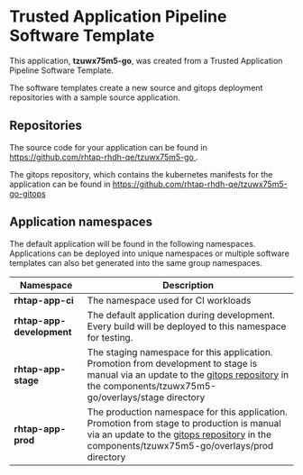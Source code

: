 # Trusted Application Pipeline Software Template

This application, **tzuwx75m5-go**, was created from a Trusted Application Pipeline Software Template.

The software templates create a new source and gitops deployment repositories with a sample source application. 

## Repositories

The source code for your application can be found in [https://github.com/rhtap-rhdh-qe/tzuwx75m5-go ](https://github.com/rhtap-rhdh-qe/tzuwx75m5-go ).
 
The gitops repository, which contains the kubernetes manifests for the application can be found in 
[https://github.com/rhtap-rhdh-qe/tzuwx75m5-go-gitops ](https://github.com/rhtap-rhdh-qe/tzuwx75m5-go-gitops ) 

## Application namespaces 

The default application will be found in the following namespaces. Applications can be deployed into unique namespaces or multiple software templates can also bet generated into the same group namespaces.  

|  Namespace   |  Description   |  
| -------- | -------- |
| **rhtap-app-ci** | The namespace used for CI workloads |
| **rhtap-app-development** | The default application during development. Every build will be deployed to this namespace for testing. |
| **rhtap-app-stage** | The staging namespace for this application. Promotion from development to stage is manual via an update to the [gitops repository](https://github.com/rhtap-rhdh-qe/tzuwx75m5-go-gitops ) in the components/tzuwx75m5-go/overlays/stage directory |
| **rhtap-app-prod** | The production namespace for this application. Promotion from stage to production is manual via an update to the [gitops repository](https://github.com/rhtap-rhdh-qe/tzuwx75m5-go-gitops ) in the components/tzuwx75m5-go/overlays/prod directory |